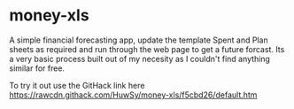 # money-xls
A simple financial forecasting app, update the template Spent and Plan sheets as required and run through the web page to get a future forcast.
Its a very basic process built out of my necesity as I couldn't find anything similar for free.

To try it out use the GitHack link here https://rawcdn.githack.com/HuwSy/money-xls/f5cbd26/default.htm
